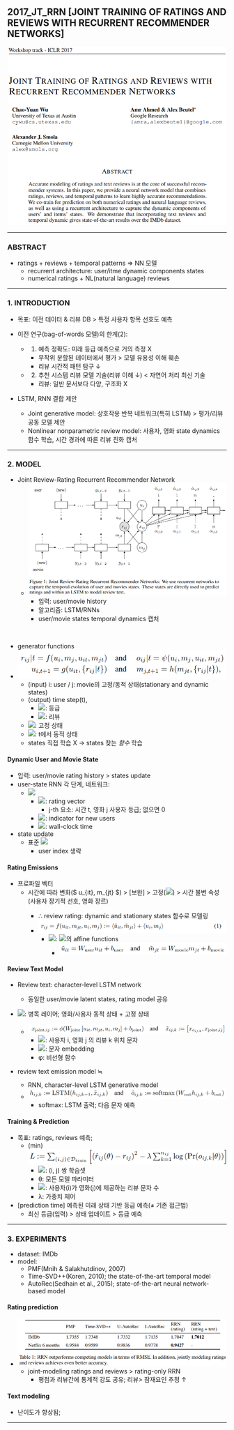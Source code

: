 ## 2017_JT_RRN [JOINT TRAINING OF RATINGS AND REVIEWS WITH RECURRENT RECOMMENDER NETWORKS]

![main](./image/main.PNG)

---

### ABSTRACT
* ratings + reviews + temporal patterns => NN 모델  
  * recurrent architecture: user/itme dynamic components states   
  * numerical ratings + NL(natural language) reviews  

---

### 1. INTRODUCTION
* 목표: 이전 데이터 & 리뷰 DB > 특정 사용자 항목 선호도 예측  

* 이전 연구(bag-of-words 모델)의 한계(2):  
  * 1) 예측 정확도: 미래 등급 예측으로 거의 측정 X  
    * 무작위 분할된 데이터에서 평가 > 모델 유용성 이해 훼손  
    * 리뷰 시간적 패턴 탐구 ↓  
  * 2) 추천 시스템 리뷰 모델 기술(리뷰 이해 ↓) < 자연어 처리 최신 기술  
    * 리뷰: 일반 문서보다 다양, 구조화 X  
* LSTM, RNN 결합 제안  
  * Joint generative model: 상호작용 반복 네트워크(특히 LSTM) > 평가/리뷰 공동 모델 제안  
  * Nonlinear nonparametric review model: 사용자, 영화 state dynamics 함수 학습, 시간 경과에 따른 리뷰 진화 캡처    

---

### 2. MODEL
* Joint Review-Rating Recurrent Recommender Network
  * ![Fig1](./image/Fig1.PNG)  
    * 입력: user/movie history  
    * 알고리즘: LSTM/RNNs  
    * user/movie states temporal dynamics 캡처  

<br>

  * generator functions  
  * ![2-1](./image/2-1.PNG)
    * (input) i: user / j: movie의 고정/동적 상태(stationary and dynamic states)  
    * (output) time step(t),   
      * <img src="https://latex.codecogs.com/gif.latex?r_%7Bij%7D%7Ct">: 등급  
      * <img src="https://latex.codecogs.com/gif.latex?i_%7Bij%7D%7Ct">: 리뷰  
    * <img src="https://latex.codecogs.com/gif.latex?u_i%2C%20m_j">: 고정 상태  
    * <img src="https://latex.codecogs.com/gif.latex?u_%7Bit%7D%2C%20m_%7Bit%7D">: t에서 동적 상태   
    * states 직접 학습 X -> states 찾는 *함수* 학습   

#### Dynamic User and Movie State    
* 입력: user/movie rating history > states update   
* user-state RNN 각 단계, 네트워크:   
  * <img src="https://latex.codecogs.com/gif.latex?y_t%20%3A%3D%20W_%7Bembed%7D%5Bx_t%2C%201_%7Bnewbie%7D%2C%20%5Ctau_t%2C%20%5Ctau_%7Bt-1%7D%5D">    

    * <img src="https://latex.codecogs.com/gif.latex?x_t">: rating vector    
      * j-th 요소: 시간 t, 영화 j 사용자 등급; 없으면 0    
    * <img src="https://latex.codecogs.com/gif.latex?1_%7Bnewbie%7D">: indicator for new users    
    * <img src="https://latex.codecogs.com/gif.latex?%5Ctau_t">: wall-clock time    
* state update    
  * 표준 <img src="https://latex.codecogs.com/gif.latex?u_t%20%3A%3D%20LSTM%28u_%7Bt-1%7D%2C%20y_t%29">  
    * user index 생략  

#### Rating Emissions 
* 프로파일 벡터  
  * 시간에 따라 변화($ u_{it}, m_{jt} $) > [보완] > 고정(<img src="https://latex.codecogs.com/gif.latex?u_i%2C%20m_j">)<encode> > 시간 불변 속성(사용자 장기적 선호, 영화 장르)  
    * ∴ review rating: dynamic and stationary states 함수로 모델링  
    * ![(1)](./image/(1).PNG)  
      * <img src="https://latex.codecogs.com/gif.latex?%5Ctilde%20u_%7Bit%7D%2C%20%5Ctilde%20m_%7Bjt%7D">: <img src="https://latex.codecogs.com/gif.latex?u_%7Bit%7D%2C%20m_%7Bjt%7D">의 affine functions  
        * ![2-2](./image/2-2.PNG)  


#### Review Text Model  
* Review text: character-level LSTM network  
  * 동일한 user/movie latent states, rating model 공유  
* <img src="https://latex.codecogs.com/gif.latex?x_%7Bjoint%2C%20i%2Cj%7D">: 병목 레이어; 영화/사용자 동적 상태 + 고정 상태  
  * ![2-3](./image/2-3.PNG)  
    * <img src="https://latex.codecogs.com/gif.latex?o_%7Bij%2C%20k%7D">: 사용자 i, 영화 j 의 리뷰 k 위치 문자  
    * <img src="https://latex.codecogs.com/gif.latex?x_%7Biij%2C%20k%7D">: 문자 embedding    
    * φ: 비선형 함수  

* review text emission model ≒    
  * RNN, character-level LSTM generative model   
  * ![2-4](./image/2-4.PNG)  
    * softmax: LSTM 출력; 다음 문자 예측  

#### Training & Prediction 
* 목표: ratings, reviews 예측; 
  * (min) ![2-5](./image/2-5.PNG)     
    * <img src="https://latex.codecogs.com/gif.latex?D_%7Btrain%7D">: (i, j) 쌍 학습셋  
    * θ: 모든 모델 파라미터  
    * <img src="https://latex.codecogs.com/gif.latex?n_%7Bij%7D">: 사용자(i)가 영화(j)에 제공하는 리뷰 문자 수  
    * λ: 가중치 제어  
* [prediction time] 예측된 미래 상태 기반 등급 예측(≠ 기존 접근법)   
  * 최신 등급(입력) > 상태 업데이트 > 등급 예측    
  
---

### 3. EXPERIMENTS
* dataset: IMDb   
* model:   
  * PMF(Mnih & Salakhutdinov, 2007)  
  * Time-SVD++(Koren, 2010); the state-of-the-art temporal model  
  * AutoRec(Sedhain et al., 2015); state-of-the-art neural network-based model  

#### Rating prediction 
* ![T1](./image/T1.PNG)    
  * joint-modeling ratings and reviews > rating-only RRN  
    * 평점과 리뷰간에 통계적 강도 공유; 리뷰> 잠재요인 추정 ↑  

#### Text modeling 
* 난이도가 향상됨; 

---